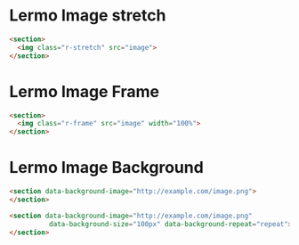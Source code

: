 # Lermo Image stretch

```html
<section>
  <img class="r-stretch" src="image">
</section>
```

# Lermo Image Frame

```html
<section>
  <img class="r-frame" src="image" width="100%">
</section>
```

# Lermo Image Background

```html
<section data-background-image="http://example.com/image.png">
</section>
```

```html
<section data-background-image="http://example.com/image.png" 
          data-background-size="100px" data-background-repeat="repeat">
</section>
```